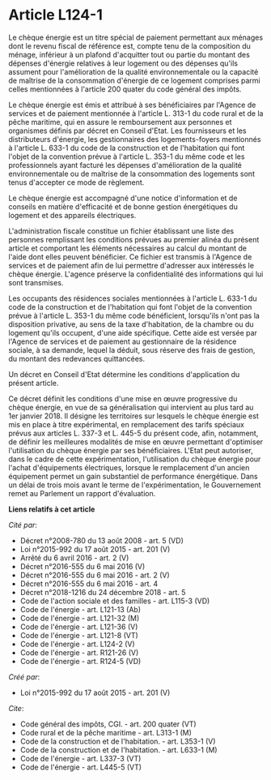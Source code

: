 # Article L124-1

Le chèque énergie est un titre spécial de paiement permettant aux ménages dont le revenu fiscal de référence est, compte tenu
de la composition du ménage, inférieur à un plafond d'acquitter tout ou partie du montant des dépenses d'énergie relatives à
leur logement ou des dépenses qu'ils assument pour l'amélioration de la qualité environnementale ou la capacité de maîtrise
de la consommation d'énergie de ce logement comprises parmi celles mentionnées à l'article 200 quater du code général des
impôts. 

Le chèque énergie est émis et attribué à ses bénéficiaires par l'Agence de services et de paiement mentionnée à l'article L.
313-1 du code rural et de la pêche maritime, qui en assure le remboursement aux personnes et organismes définis par décret en
Conseil d'Etat. Les fournisseurs et les distributeurs d'énergie, les gestionnaires des logements-foyers mentionnés à
l'article L. 633-1 du code de la construction et de l'habitation qui font l'objet de la convention prévue à l'article L.
353-1 du même code et les professionnels ayant facturé les dépenses d'amélioration de la qualité environnementale ou de
maîtrise de la consommation des logements sont tenus d'accepter ce mode de règlement. 

Le chèque énergie est accompagné d'une notice d'information et de conseils en matière d'efficacité et de bonne gestion
énergétiques du logement et des appareils électriques. 

L'administration fiscale constitue un fichier établissant une liste des personnes remplissant les conditions prévues au
premier alinéa du présent article et comportant les éléments nécessaires au calcul du montant de l'aide dont elles peuvent
bénéficier. Ce fichier est transmis à l'Agence de services et de paiement afin de lui permettre d'adresser aux intéressés le
chèque énergie. L'agence préserve la confidentialité des informations qui lui sont transmises. 

Les occupants des résidences sociales mentionnées à l'article L. 633-1 du code de la construction et de l'habitation qui font
l'objet de la convention prévue à l'article L. 353-1 du même code bénéficient, lorsqu'ils n'ont pas la disposition privative,
au sens de la taxe d'habitation, de la chambre ou du logement qu'ils occupent, d'une aide spécifique. Cette aide est versée
par l'Agence de services et de paiement au gestionnaire de la résidence sociale, à sa demande, lequel la déduit, sous réserve
des frais de gestion, du montant des redevances quittancées. 

Un décret en Conseil d'Etat détermine les conditions d'application du présent article. 

Ce décret définit les conditions d'une mise en œuvre progressive du chèque énergie, en vue de sa généralisation qui
intervient au plus tard au 1er janvier 2018. Il désigne les territoires sur lesquels le chèque énergie est mis en place à
titre expérimental, en remplacement des tarifs spéciaux prévus aux articles L. 337-3 et L. 445-5 du présent code, afin,
notamment, de définir les meilleures modalités de mise en œuvre permettant d'optimiser l'utilisation du chèque énergie par
ses bénéficiaires. L'Etat peut autoriser, dans le cadre de cette expérimentation, l'utilisation du chèque énergie pour
l'achat d'équipements électriques, lorsque le remplacement d'un ancien équipement permet un gain substantiel de performance
énergétique. Dans un délai de trois mois avant le terme de l'expérimentation, le Gouvernement remet au Parlement un rapport
d'évaluation.

**Liens relatifs à cet article**

_Cité par_:

  - Décret n°2008-780 du 13 août 2008 - art. 5 (VD)
  - Loi n°2015-992 du 17 août 2015 - art. 201 (V)
  - Arrêté du 6 avril 2016 - art. 2 (V)
  - Décret n°2016-555 du 6 mai 2016 (V)
  - Décret n°2016-555 du 6 mai 2016 - art. 2 (V)
  - Décret n°2016-555 du 6 mai 2016 - art. 4
  - Décret n°2018-1216 du 24 décembre 2018 - art. 5
  - Code de l'action sociale et des familles - art. L115-3 (VD)
  - Code de l'énergie - art. L121-13 (Ab)
  - Code de l'énergie - art. L121-32 (M)
  - Code de l'énergie - art. L121-36 (V)
  - Code de l'énergie - art. L121-8 (VT)
  - Code de l'énergie - art. L124-2 (V)
  - Code de l'énergie - art. R121-26 (V)
  - Code de l'énergie - art. R124-5 (VD)

_Créé par_:

  - Loi n°2015-992 du 17 août 2015 - art. 201 (V)

_Cite_:

  - Code général des impôts, CGI. - art. 200 quater (VT)
  - Code rural et de la pêche maritime - art. L313-1 (M)
  - Code de la construction et de l'habitation. - art. L353-1 (V)
  - Code de la construction et de l'habitation. - art. L633-1 (M)
  - Code de l'énergie - art. L337-3 (VT)
  - Code de l'énergie - art. L445-5 (VT)
